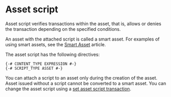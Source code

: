 # Asset script

Asset script verifies transactions within the asset, that is, allows or denies the transaction depending on the specified conditions.

An asset with the attached script is called a smart asset. For examples of using smart assets, see the [Smart Asset](/en/building-apps/smart-contracts/what-is-smart-asset) article.

The asset script has the following directives:

```ride
{-# CONTENT_TYPE EXPRESSION #-}
{-# SCRIPT_TYPE ASSET #-}
```

You can attach a script to an asset only during the creation of the asset. Asset issued without a script cannot be converted to a smart asset. You can change the asset script using a [set asset script transaction](/en/blockchain/transaction-type/set-asset-script-transaction).
